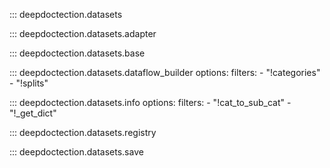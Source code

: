 
::: deepdoctection.datasets


::: deepdoctection.datasets.adapter

::: deepdoctection.datasets.base

::: deepdoctection.datasets.dataflow_builder
    options:
        filters:
            - "!categories"
            - "!splits"

::: deepdoctection.datasets.info
    options:
        filters:
            - "!cat_to_sub_cat"
            - "!_get_dict"

::: deepdoctection.datasets.registry

::: deepdoctection.datasets.save
